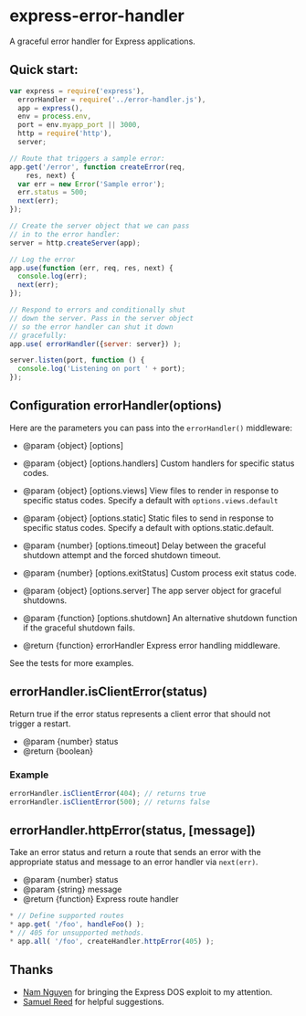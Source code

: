 express-error-handler
=====================

A graceful error handler for Express applications.

## Quick start:

```js
var express = require('express'),
  errorHandler = require('../error-handler.js'),
  app = express(),
  env = process.env,
  port = env.myapp_port || 3000,
  http = require('http'),
  server;

// Route that triggers a sample error:
app.get('/error', function createError(req,
    res, next) {
  var err = new Error('Sample error');
  err.status = 500;
  next(err);
});

// Create the server object that we can pass
// in to the error handler:
server = http.createServer(app);

// Log the error
app.use(function (err, req, res, next) {
  console.log(err);
  next(err);
});

// Respond to errors and conditionally shut
// down the server. Pass in the server object
// so the error handler can shut it down
// gracefully:
app.use( errorHandler({server: server}) );

server.listen(port, function () {
  console.log('Listening on port ' + port);
});
```

## Configuration errorHandler(options)

Here are the parameters you can pass into the `errorHandler()` middleware:

* @param {object} [options]

* @param {object} [options.handlers] Custom handlers for specific status codes.

* @param {object} [options.views] View files to render in response to specific status codes. Specify a default with `options.views.default`
* @param {object} [options.static] Static files to send in response to specific status codes. Specify a default with options.static.default.
* @param {number} [options.timeout] Delay between the graceful shutdown attempt and the forced shutdown timeout.
* @param {number} [options.exitStatus] Custom process exit status code.
* @param {object} [options.server] The app server object for graceful shutdowns.
* @param {function} [options.shutdown] An alternative shutdown function if the graceful shutdown fails.
* @return {function} errorHandler Express error handling middleware.

See the tests for more examples.


## errorHandler.isClientError(status)

Return true if the error status represents a client error that should not trigger a restart.

* @param  {number} status
* @return {boolean}


### Example

```js
errorHandler.isClientError(404); // returns true
errorHandler.isClientError(500); // returns false
```


## errorHandler.httpError(status, [message])

Take an error status and return a route that sends an error with the appropriate status and message to an error handler via `next(err)`.

* @param  {number} status
* @param  {string} message
* @return {function} Express route handler

```js
* // Define supported routes
* app.get( '/foo', handleFoo() );
* // 405 for unsupported methods.
* app.all( '/foo', createHandler.httpError(405) );
```

## Thanks

* [Nam Nguyen](https://github.com/gdbtek) for bringing the Express DOS exploit to my attention.
* [Samuel Reed](https://github.com/strml) for helpful suggestions.
